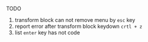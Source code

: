 TODO

1. transform block can not remove menu by `esc` key
2. report error after transform block keydown `crtl + z`
3. list `enter` key has not code
